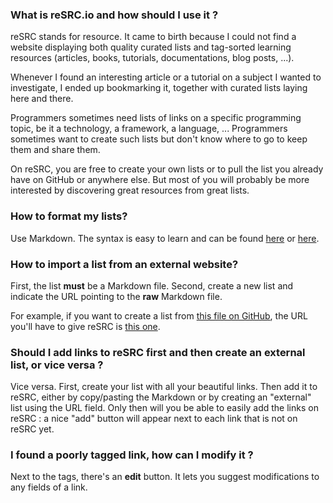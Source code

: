 ### What is reSRC.io and how should I use it ?
reSRC stands for resource. It came to birth because I could not find a website
displaying both quality curated lists and tag-sorted learning resources
(articles, books, tutorials, documentations, blog posts, ...).

Whenever I found an interesting article or a tutorial on a subject I wanted to
investigate, I ended up bookmarking it, together with curated lists laying here
and there.

Programmers sometimes need lists of links on a specific programming topic, be
it a technology, a framework, a language, ... Programmers sometimes want to
create such lists but don't know where to go to keep them and share them.

On reSRC, you are free to create your own lists or to pull the list you already
have on GitHub or anywhere else. But most of you will probably be more
interested by discovering great resources from great lists.

### How to format my lists?

Use Markdown. The syntax is easy to learn and can be found
[here](https://en.wikipedia.org/wiki/Markdown#Example)
or [here](http://daringfireball.net/projects/markdown/syntax).

### How to import a list from an external website?

First, the list **must** be a Markdown file. Second, create a new list and
indicate the URL pointing to the **raw** Markdown file.

For example, if you want to create a list from
[this file on GitHub](https://github.com/vhf/resrc/blob/master/FAQ.md), the URL
you'll have to give reSRC is
[this one](https://raw.githubusercontent.com/vhf/resrc/master/FAQ.md).

### Should I add links to reSRC first and then create an external list, or vice versa ?

Vice versa. First, create your list with all your beautiful links. Then add it
to reSRC, either by copy/pasting the Markdown or by creating an "external" list
 using the URL field. Only then will you be able to easily add the links on
reSRC : a nice "add" button will appear next to each link that is not on reSRC yet.

### I found a poorly tagged link, how can I modify it ?

Next to the tags, there's an **edit** button. It lets you suggest modifications
to any fields of a link.
